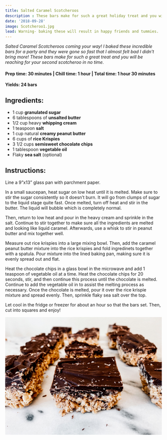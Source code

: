 ```yaml
---
title: Salted Caramel Scotcheroos
description : These bars make for such a great holiday treat and you will be reaching for your second scotcheroo in no time. 
date: '2018-09-28'
image: Scotcheroo1.jpg
lead: Warning- baking these will result in happy friends and tummies. 
---
```

*Salted Caramel Scotcheroos coming your way! I baked these incredible bars for a party and they were gone so fast that I almost felt bad I didn't bring more! These bars make for such a great treat and you will be reaching for your second scotcheroo in no time.*

#### Prep time: 30 minutes | Chill time: 1 hour | Total time: 1 hour 30 minutes

**Yields: 24 bars**  

## Ingredients:

- 1 cup **granulated sugar**
- 6 tablespoons of **unsalted butter**
- 1/2 cup heavy **whipping cream**
- 1 teaspoon **salt**
- 1 cup natural **creamy peanut butter**
- 6 cups of **rice Krispies**
- 3 1/2 cups **semisweet chocolate chips**
- 1 tablespoon **vegetable oil**
- Flaky **sea salt** (optional)

## Instructions:

Line a 9”x13” glass pan with parchment paper. 

In a small saucepan, heat sugar on low heat until it is melted. Make sure to stir the sugar consistently so it doesn’t burn. It will go from clumps of sugar to the liquid stage quite fast. Once melted, turn off heat and stir in the butter. The liquid will bubble which is completely normal.

Then, return to low heat and pour in the heavy cream and sprinkle in the salt. Continue to stir together to make sure all the ingredients are melted and looking like liquid caramel. Afterwards, use a whisk to stir in peanut butter and mix together well. 

Measure out rice krispies into a large mixing bowl. Then, add the caramel peanut butter mixture into the rice krispies and fold ingredinets together with a spatula. Pour mixture into the lined baking pan, making sure it is evenly spread out and flat. 

Heat the chocolate chips in a glass bowl in the microwave and add 1 teaspoon of vegetable oil at a time. Heat the chocolate chips for 20 seconds, stir, and then continue this process until the chocolate is melted. Continue to add the vegetable oil in to assist the melting process as necessary. Once the chocolate is melted, pour it over the rice krispie mixture and spread evenly. Then, sprinkle flaky sea salt over the top. 

Let cool in the fridge or freezer for about an hour so that the bars set. Then, cut into squares and enjoy! 

![](Scotcheroo3.jpg)
